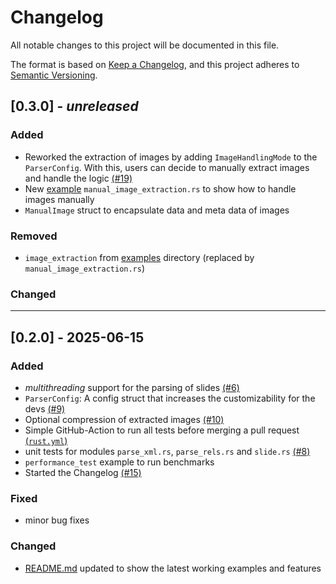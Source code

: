 ﻿# Changelog

All notable changes to this project will be documented in this file.

The format is based on [Keep a Changelog](https://keepachangelog.com/en/1.1.0/),
and this project adheres to [Semantic Versioning](https://semver.org/spec/v2.0.0.html).

## [0.3.0] - _unreleased_

### Added

- Reworked the extraction of images by adding `ImageHandlingMode` to the `ParserConfig`. With this, users can decide to manually extract images and handle the logic [(#19)](https://github.com/nilskruthoff/pptx-parser/issues/19)
- New [example](https://github.com/nilskruthoff/pptx-parser/tree/master/examples) `manual_image_extraction.rs` to show how to handle images manually
- `ManualImage` struct to encapsulate data and meta data of images

### Removed

- `image_extraction` from [examples](https://github.com/nilskruthoff/pptx-parser/tree/master/examples) directory (replaced by `manual_image_extraction.rs`)

### Changed

---

## [0.2.0] - 2025-06-15

### Added

- *multithreading* support for the parsing of slides [(#6)](https://github.com/nilskruthoff/pptx-parser/issues/6)
- `ParserConfig`: A config struct that increases the customizability for the devs [(#9)](https://github.com/nilskruthoff/pptx-parser/issues/9)
- Optional compression of extracted images [(#10)](https://github.com/nilskruthoff/pptx-parser/issues/10)
- Simple GitHub-Action to run all tests before merging a pull request [(`rust.yml`)](https://github.com/nilskruthoff/pptx-parser/blob/master/.github/workflows/rust.yml)
- unit tests for modules `parse_xml.rs`, `parse_rels.rs` and `slide.rs` [(#8)](https://github.com/nilskruthoff/pptx-parser/issues/8)
- `performance_test` example to run benchmarks 
- Started the Changelog [(#15)](https://github.com/nilskruthoff/pptx-parser/issues/15)

### Fixed

- minor bug fixes

### Changed

- [README.md](https://github.com/nilskruthoff/pptx-parser/blob/master/README.md) updated to show the latest working examples and features